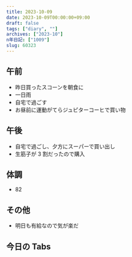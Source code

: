 ```yaml
---
title: 2023-10-09
date: 2023-10-09T00:00:00+09:00
draft: false
tags: ["diary", ""]
archives: ["2023-10"]
n年日記: ["1009"]
slug: 60323
---
```


## 午前

- 昨日買ったスコーンを朝食に
- 一日雨
- 自宅で過ごす
- お昼前に運動がてらジュピターコーヒで買い物

## 午後

- 自宅で過ごし、夕方にスーパーで買い出し
- 生筋子が 3 割だったので購入

## 体調

- 82

## その他

- 明日も有給なので気が楽だ

## 今日の Tabs
